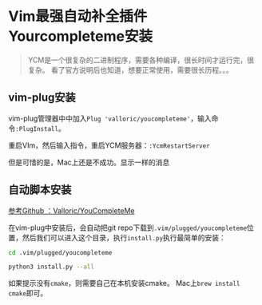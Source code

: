 # Vim最强自动补全插件Yourcompleteme安装

> YCM是一个很复杂的二进制程序，需要各种编译，很长时间才运行完，很复杂。
看了官方说明后也知道，想要正常使用，需要很长历程。。。


## vim-plug安装

vim-plug管理器中中加入`Plug 'valloric/youcompleteme'`，输入命令`:PlugInstall`。

重启VIm，然后输入指令，重启YCM服务器：`:YcmRestartServer`

但是可惜的是，Mac上还是不成功。显示一样的消息


## 自动脚本安装

[参考Github ：Valloric/YouCompleteMe](https://github.com/Valloric/YouCompleteMe#installation)

在vim-plug中安装后，会自动把git repo下载到`.vim/plugged/youcompleteme`位置，然后我们可以进入这个目录，执行`install.py`执行最简单的安装：
```sh
cd .vim/plugged/youcompleteme

python3 install.py --all
```

如果提示没有`cmake`，则需要自己在本机安装cmake。
Mac上`brew install cmake`即可。
